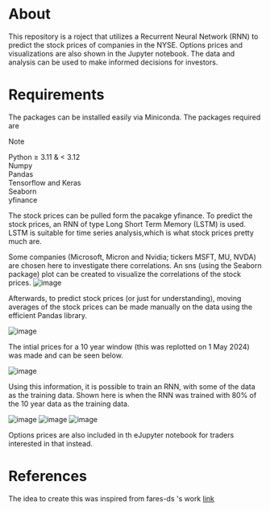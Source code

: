 <h1>About</h1>
This repository is a roject that utilizes a Recurrent Neural Network (RNN) to predict the stock prices of companies in the NYSE. Options prices and visualizations are also shown in the Jupyter notebook. 
The data and analysis can be used to make informed decisions for investors.

<h1>Requirements</h1>

  
The packages can be installed easily via Miniconda. The packages required are

> [!NOTE]
> Python &ge; 3.11 & < 3.12 <br>
> Numpy <br>
> Pandas <br>
> Tensorflow and Keras <br>
> Seaborn <br>
> yfinance <br>

The stock prices can be pulled form the pacakge yfinance. To predict the stock prices, an RNN of type Long Short Term Memory (LSTM) is used. LSTM is suitable for time series analysis,which is what stock prices pretty much are.


Some companies (Microsoft, Micron and Nvidia; tickers MSFT, MU, NVDA) are chosen here to investigate there correlations. An sns (using the Seaborn package) plot can be created to visualize the correlations of the stock prices.
![image](https://github.com/shsgResume/StockNeuralNetworks/assets/167844966/23345cd8-d5d2-46ec-a55f-f71b1a37f7e3)


Afterwards, to predict stock prices (or just for understanding), moving averages of the stock prices can be made manually on the data using the efficient Pandas library.

![image](https://github.com/shsgResume/StockNeuralNetworks/assets/167844966/b4fb5458-5ee2-44f0-a719-1142ce2bc887)



The intial prices for a 10 year window (this was replotted on 1 May 2024) was made and can be seen below.

![image](https://github.com/shsgResume/StockNeuralNetworks/assets/167844966/0231f41d-c609-4152-b8fb-4788d5c13d20)

Using this information, it is possible to train an RNN, with some of the data as the training data. Shown here is when the RNN was trained with 80% of the 10 year data as the training data.

![image](https://github.com/shsgResume/StockNeuralNetworks/assets/167844966/9dd899f3-d15f-4110-bde1-21a045767c0a)
![image](https://github.com/shsgResume/StockNeuralNetworks/assets/167844966/2b1e677b-720d-4d8a-a365-c22bba0803f8)
![image](https://github.com/shsgResume/StockNeuralNetworks/assets/167844966/b74f6e80-4b6f-4dce-ba4c-8219f32f75d0)

Options prices are also included in th eJupyter notebook for traders interested in that instead.

<h1>References</h1>

The idea to create this was inspired from fares-ds 's work [link](https://github.com/fares-ds/Predicting-the-closing-stock-price-of-APPLE-using-LSTM)





